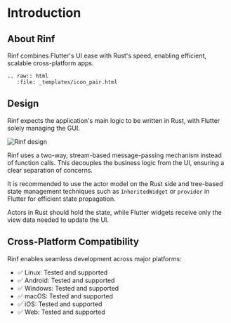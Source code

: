 # Introduction

## About Rinf

Rinf combines Flutter's UI ease with Rust's speed, enabling efficient, scalable cross-platform apps.

```{eval-rst}
.. raw:: html
   :file: _templates/icon_pair.html
```

## Design

Rinf expects the application's main logic to be written in Rust, with Flutter solely managing the GUI.

![Rinf design](_static/rinf_design.png)

Rinf uses a two-way, stream-based message-passing mechanism instead of function calls. This decouples the business logic from the UI, ensuring a clear separation of concerns.

It is recommended to use the actor model on the Rust side and tree-based state management techniques such as `InheritedWidget` or `provider` in Flutter for efficient state propagation.

Actors in Rust should hold the state, while Flutter widgets receive only the view data needed to update the UI.

## Cross-Platform Compatibility

Rinf enables seamless development across major platforms:

- ✅ Linux: Tested and supported
- ✅ Android: Tested and supported
- ✅ Windows: Tested and supported
- ✅ macOS: Tested and supported
- ✅ iOS: Tested and supported
- ✅ Web: Tested and supported
